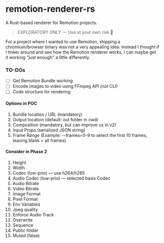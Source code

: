 # remotion-renderer-rs

A Rust-based renderer for Remotion projects.

> EXPLORATORY ONLY — Use at your own risk 🚧

For a project where I wanted to use Remotion, shipping a chromium/browser binary was not a very appealing idea. Instead I thought if I tinker around and see how the Remotion renderer works, I can maybe get it working "just enough" a little differently.

### TO-DOs

-   [ ] Get Remotion Bundle working
-   [ ] Encode images to video using FFmpeg API (not CLI)
-   [ ] Code structure for rendering

#### Options in POC

1. Bundle location / URL (mandatory)
2. Output location (default: out folder in cwd)
3. Composition (mandatory, but can improve ux in v2)
4. Input Props (serialized JSON string)
5. Frame Range (Example: --frames=0-9 to select the first 10 frames, leaving blank = all frames)

#### Consider in Phase 2

1. Height
2. Width
3. Codec (low-prio) — use h264/h265
4. Audio Codec (low-prio) — selected basis Codec
5. Audio Bitrate
6. Video Bitrate
7. Image Format
8. Pixel Format
9. Env Variables
10. Jpeg quality
11. Enforce Audio Track
12. Overwrite
13. Sequence
14. Public folder
15. Muted (false)
